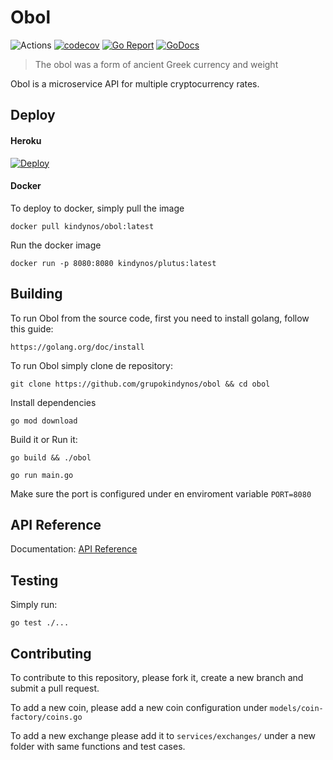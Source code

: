 # Obol

![Actions](https://github.com/grupokindynos/obol/workflows/Obol/badge.svg)
[![codecov](https://codecov.io/gh/grupokindynos/obol/branch/master/graph/badge.svg?token=doQVTdPAe5)](https://codecov.io/gh/grupokindynos/obol)
[![Go Report](https://goreportcard.com/badge/github.com/grupokindynos/obol)](https://goreportcard.com/report/github.com/grupokindynos/obol)
[![GoDocs](https://godoc.org/github.com/grupokindynos/obol?status.svg)](http://godoc.org/github.com/grupokindynos/obol)

> The obol was a form of ancient Greek currency and weight

Obol is a microservice API for multiple cryptocurrency rates.

## Deploy

#### Heroku

[![Deploy](https://www.herokucdn.com/deploy/button.svg)](https://heroku.com/deploy?template=https://github.com/grupokindynos/obol/blob/master/)

#### Docker

To deploy to docker, simply pull the image
```
docker pull kindynos/obol:latest
```
Run the docker image
```
docker run -p 8080:8080 kindynos/plutus:latest 
```

## Building

To run Obol from the source code, first you need to install golang, follow this guide:

```
https://golang.org/doc/install
```

To run Obol simply clone de repository:

```
git clone https://github.com/grupokindynos/obol && cd obol
```

Install dependencies

```
go mod download
```

Build it or Run it:

```
go build && ./obol
```

```
go run main.go
```

Make sure the port is configured under en enviroment variable `PORT=8080`

## API Reference

Documentation: [API Reference](https://documenter.getpostman.com/view/6539894/SVfNx9qJ?version=latest)

## Testing

Simply run:

```
go test ./...
```

## Contributing

To contribute to this repository, please fork it, create a new branch and submit a pull request.

To add a new coin, please add a new coin configuration under `models/coin-factory/coins.go`

To add a new exchange please add it to `services/exchanges/` under a new folder with same functions and test cases.
